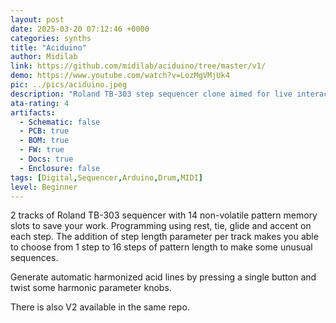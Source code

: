 ```yaml
---
layout: post
date: 2025-03-20 07:12:46 +0000
categories: synths
title: "Aciduino"
author: Midilab
link: https://github.com/midilab/aciduino/tree/master/v1/
demo: https://www.youtube.com/watch?v=LozMgVMjUk4
pic: ../pics/aciduino.jpeg
description: "Roland TB-303 step sequencer clone aimed for live interaction"
ata-rating: 4
artifacts:
  - Schematic: false
  - PCB: true
  - BOM: true
  - FW: true
  - Docs: true
  - Enclosure: false
tags: [Digital,Sequencer,Arduino,Drum,MIDI]
level: Beginner
---
```


2 tracks of Roland TB-303 sequencer with 14 non-volatile pattern memory slots to save your work. Programming using rest, tie, glide and accent on each step. The addition of step length parameter per track makes you able to choose from 1 step to 16 steps of pattern length to make some unusual sequences.

Generate automatic harmonized acid lines by pressing a single button and twist some harmonic parameter knobs.

There is also V2 available in the same repo.